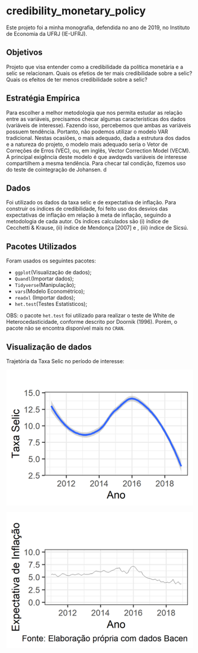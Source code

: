 # credibility_monetary_policy

Este projeto foi a minha monografia, defendida no ano de 2019, no Instituto de Economia da UFRJ (IE-UFRJ).

## Objetivos

Projeto que visa entender como a credibilidade da política monetária e a selic se relacionam. Quais os efetios de ter mais credibilidade sobre a selic? Quais os efeitos de ter menos credibilidade sobre a selic?

## Estratégia Empírica

Para escolher a melhor metodologia que nos permita estudar as relação entre as variáveis, precisamos checar algumas
características dos dados (variáveis de interesse). Fazendo isso, percebemos que ambas as variáveis possuem tendência. Portanto, não podemos utilizar o modelo VAR tradicional. Nestas ocasiões, o mais adequado, dada a estrutura dos dados e a natureza do projeto, o modelo mais adequado seria o Vetor de Correções de Erros (VEC), ou, em inglês, Vector Correction Model (VECM). A principal exigência deste modelo é que awdqwds variáveis de interesse compartilhem a mesma tendência. Para checar tal condição, fizemos uso do teste de cointegração de Johansen.
d
## Dados

Foi utilizado os dados da taxa selic e de expectativa de inflação. Para construir os índices de credibilidade, foi feito uso dos desvios das expectativas de inflação em relação à meta de inflação, seguindo a metodologia de cada autor. Os índices calculados são (i) índice de Cecchetti & Krause, (ii) índice de Mendonça [2007] e , (iii) índice de Sicsú.


## Pacotes Utilizados

Foram usados os seguintes pacotes:

* `ggplot`(Visualização de dados);
* `Quandl`(Importar dados);
* `Tidyverse`(Manipulação);
* `vars`(Modelo Econométrico);
* `readxl` (Importar dados);
* `het.test`(Testes Estatísticos);

OBS: o pacote `het.test` foi utilizado para realizar o teste de White de Heterocedasticidade, conforme descrito por Doornik (1996). Porém, o pacote não se encontra disponível mais no `CRAN`.

## Visualização de dados

Trajetória da Taxa Selic no período de interesse:

![grafico1](image/selic_suavizada.png)

![grafico2](image/grafico_expec_inflation.png)








